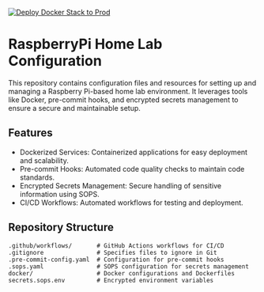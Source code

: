 [![Deploy Docker Stack to Prod](https://github.com/geeksbsmrt/RaspberryPi/actions/workflows/deploy-prod.yaml/badge.svg)](https://github.com/geeksbsmrt/RaspberryPi/actions/workflows/deploy-prod.yaml)

# RaspberryPi Home Lab Configuration

This repository contains configuration files and resources for setting up and managing a Raspberry Pi-based home lab environment. It leverages tools like Docker, pre-commit hooks, and encrypted secrets management to ensure a secure and maintainable setup.

## Features
- Dockerized Services: Containerized applications for easy deployment and scalability.
- Pre-commit Hooks: Automated code quality checks to maintain code standards.
- Encrypted Secrets Management: Secure handling of sensitive information using SOPS.
- CI/CD Workflows: Automated workflows for testing and deployment.

## Repository Structure
```plaintext
.github/workflows/       # GitHub Actions workflows for CI/CD
.gitignore               # Specifies files to ignore in Git
.pre-commit-config.yaml  # Configuration for pre-commit hooks
.sops.yaml               # SOPS configuration for secrets management
docker/                  # Docker configurations and Dockerfiles
secrets.sops.env         # Encrypted environment variables
```
